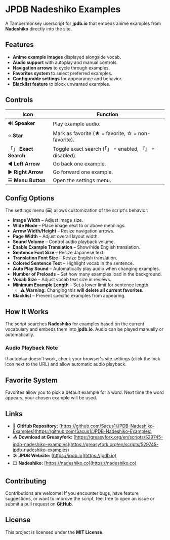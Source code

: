 # JPDB Nadeshiko Examples  

A Tampermonkey userscript for **jpdb.io** that embeds anime examples from **Nadeshiko** directly into the site.  

## Features  

- **Anime example images** displayed alongside vocab.  
- **Audio support** with autoplay and manual controls.  
- **Navigation arrows** to cycle through examples.  
- **Favorites system** to select preferred examples.  
- **Configurable settings** for appearance and behavior.  
- **Blacklist feature** to block unwanted examples.  

## Controls  

| Icon | Function |
|------|----------|
| 🔊 **Speaker** | Play example audio. |
| ⭐ **Star** | Mark as favorite (★ = favorite, ☆ = non-favorite). |
| 「」 **Exact Search** | Toggle exact search (「」 = enabled, 『』 = disabled). |
| ◀ **Left Arrow** | Go back one example. |
| ▶ **Right Arrow** | Go forward one example. |
| ☰ **Menu Button** | Open the settings menu. |

## Config Options  

The settings menu (**☰**) allows customization of the script's behavior:  

- **Image Width** – Adjust image size.  
- **Wide Mode** – Place image next to or above meanings.  
- **Arrow Width/Height** – Resize navigation arrows.  
- **Page Width** – Adjust overall layout width.  
- **Sound Volume** – Control audio playback volume.  
- **Enable Example Translation** – Show/hide English translation.  
- **Sentence Font Size** – Resize Japanese text.  
- **Translation Font Size** – Resize English translation.  
- **Colored Sentence Text** – Highlight vocab in the sentence.  
- **Auto Play Sound** – Automatically play audio when changing examples.  
- **Number of Preloads** – Set how many examples load in the background.  
- **Vocab Size** – Adjust vocab text size in reviews.  
- **Minimum Example Length** – Set a lower limit for sentence length.  
  - **⚠ Warning:** Changing this **will delete all current favorites.**  
- **Blacklist** – Prevent specific examples from appearing.  

## How It Works  

The script searches **Nadeshiko** for examples based on the current vocabulary and embeds them into **jpdb.io**. Audio can be played manually or automatically.  

### **Audio Playback Note**  
If autoplay doesn't work, check your browser's site settings (click the lock icon next to the URL) and allow automatic audio playback.  

## Favorite System  

Favorites allow you to pick a default example for a word. Next time the word appears, your chosen example will be used.  

## Links  

- 📜 **GitHub Repository:** [https://github.com/Sacus1/JPDB-Nadeshiko-Examples](https://github.com/Sacus1/JPDB-Nadeshiko-Examples)  
- 📥 **Download at Greasyfork:** [https://greasyfork.org/en/scripts/529745-jpdb-nadeshiko-examples](https://greasyfork.org/en/scripts/529745-jpdb-nadeshiko-examples)
- 🛠 **JPDB Website:** [https://jpdb.io](https://jpdb.io)  
- 🎞 **Nadeshiko:** [https://nadeshiko.co](https://nadeshiko.co)

## Contributing  

Contributions are welcome! If you encounter bugs, have feature suggestions, or want to improve the script, feel free to open an issue or submit a pull request on **GitHub**.  

## License  

This project is licensed under the **MIT License**.  

